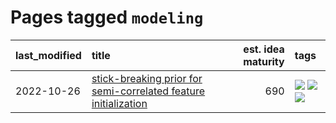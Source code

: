# Pages tagged `modeling`

|last_modified|title|est. idea maturity|tags
|:---|:---|---:|:---|
|2022-10-26|[stick-breaking prior for semi-correlated feature initialization](../stickbreaking-init.md)|690|[![](https://img.shields.io/badge/tag-experimental-53417a)](../tags/experimental.md) [![](https://img.shields.io/badge/tag-modeling-92ab1c)](../tags/modeling.md) [![](https://img.shields.io/badge/tag-wip-12f6d5)](../tags/wip.md)|